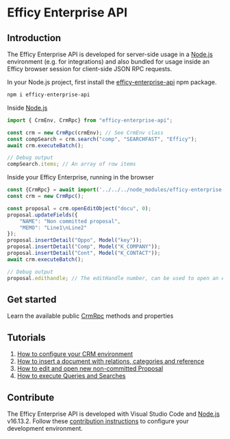 # Efficy Enterprise API

## Introduction

The Efficy Enterprise API is developed for server-side usage in a [Node.js](https://nodejs.org/en/) environment (e.g. for integrations) and also bundled for usage inside an Efficy browser session for client-side JSON RPC requests.

In your Node.js project, first install the [efficy-enterprise-api](https://www.npmjs.com/package/efficy-enterprise-api) npm package.

```powershell
npm i efficy-enterprise-api
```

Inside [Node.js](https://nodejs.org/en/)
```javascript
import { CrmEnv, CrmRpc} from "efficy-enterprise-api";

const crm = new CrmRpc(crmEnv); // See CrmEnv class
const compSearch = crm.search("comp", "SEARCHFAST", "Efficy");
await crm.executeBatch();

// Debug output
compSearch.items; // An array of row items
```

Inside your Efficy Enterprise, running in the browser
```javascript
const {CrmRpc} = await import('../../../node_modules/efficy-enterprise-api-browser/es.js');
const crm = new CrmRpc();

const proposal = crm.openEditObject("docu", 0);
proposal.updateFields({
	"NAME": "Non committed proposal",
	"MEMO": "Line1\nLine2"
});
proposal.insertDetail("Oppo", Model("key"));
proposal.insertDetail("Comp", Model("K_COMPANY"));
proposal.insertDetail("Cont", Model("K_CONTACT"));
await crm.executeBatch();

// Debug output
proposal.edithandle; // The editHandle number, can be used to open an edit page
```


## Get started

Learn the available public [CrmRpc](CrmRpc.html) methods and properties

## Tutorials

1. [How to configure your CRM environment](tutorial-CRM%20Environment.html)
2. [How to insert a document with relations, categories and reference](tutorial-Insert%20document.html)
3. [How to edit and open new non-committed Proposal](tutorial-Edit%20new%20proposal.html)
4. [How to execute Queries and Searches](tutorial-Execute%20Queries%20and%20Searches.html)

## Contribute

The Efficy Enterprise API is developed with Visual Studio Code and [Node.js](https://nodejs.org/en/) v16.13.2.
Follow these [contribution instructions](tutorial-Contribute.html) to configure your development environment.
